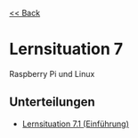 [<< Back](../../CPS.md)

# Lernsituation 7

Raspberry Pi und Linux

## Unterteilungen

- [Lernsituation 7.1 (Einführung)](1/Lernsituation.md)
